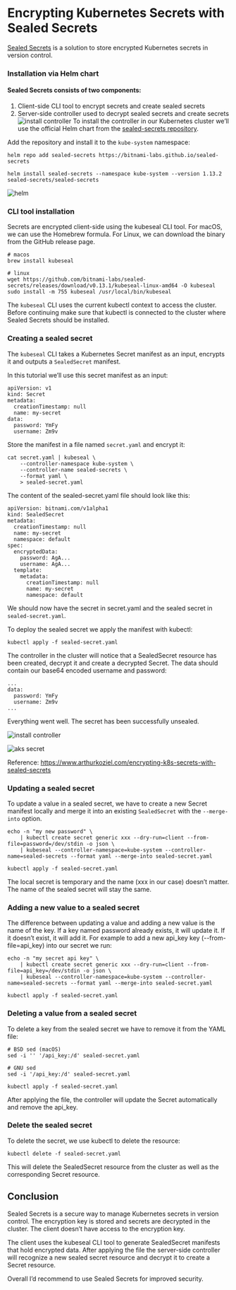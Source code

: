# Encrypting Kubernetes Secrets with Sealed Secrets
 
[Sealed Secrets](https://github.com/bitnami-labs/sealed-secrets "bitnami seal secret") is a solution to store encrypted Kubernetes secrets in version control.

### Installation via Helm chart

#### Sealed Secrets consists of two components:

1. Client-side CLI tool to encrypt secrets and create sealed secrets
2. Server-side controller used to decrypt sealed secrets and create secrets
![install controller](image/install_controller.png )
To install the controller in our Kubernetes cluster we’ll use the official Helm chart from the [sealed-secrets repository](https://github.com/bitnami-labs/sealed-secrets/tree/main/helm/sealed-secrets).

Add the repository and install it to the `kube-system` namespace:

```
helm repo add sealed-secrets https://bitnami-labs.github.io/sealed-secrets

helm install sealed-secrets --namespace kube-system --version 1.13.2 sealed-secrets/sealed-secrets
```
![helm](image/helm_repo.png )
### CLI tool installation
Secrets are encrypted client-side using the kubeseal CLI tool.
For macOS, we can use the Homebrew formula. For Linux, we can download the binary from the GitHub release page.
```
# macos
brew install kubeseal

# linux
wget https://github.com/bitnami-labs/sealed-secrets/releases/download/v0.13.1/kubeseal-linux-amd64 -O kubeseal
sudo install -m 755 kubeseal /usr/local/bin/kubeseal
```

The `kubeseal` CLI uses the current kubectl context to access the cluster. Before continuing make sure that kubectl is connected to the cluster where Sealed Secrets should be installed.


### Creating a sealed secret
The `kubeseal` CLI takes a Kubernetes Secret manifest as an input, encrypts it and outputs a `SealedSecret` manifest.

In this tutorial we’ll use this secret manifest as an input:
```
apiVersion: v1
kind: Secret
metadata:
  creationTimestamp: null
  name: my-secret
data:
  password: YmFy
  username: Zm9v
```

Store the manifest in a file named `secret.yaml` and encrypt it:
```
cat secret.yaml | kubeseal \
    --controller-namespace kube-system \
    --controller-name sealed-secrets \
    --format yaml \
    > sealed-secret.yaml
```

The content of the sealed-secret.yaml file should look like this:

```
apiVersion: bitnami.com/v1alpha1
kind: SealedSecret
metadata:
  creationTimestamp: null
  name: my-secret
  namespace: default
spec:
  encryptedData:
    password: AgA...
    username: AgA...
  template:
    metadata:
      creationTimestamp: null
      name: my-secret
      namespace: default
```
We should now have the secret in secret.yaml and the sealed secret in `sealed-secret.yaml`.

To deploy the sealed secret we apply the manifest with kubectl:
```
kubectl apply -f sealed-secret.yaml
```
The controller in the cluster will notice that a SealedSecret resource has been created, decrypt it and create a decrypted Secret.
The data should contain our base64 encoded username and password:
```
...
data:
  password: YmFy
  username: Zm9v
...
```
Everything went well. The secret has been successfully unsealed.

![install controller](image/deploy_sealed_secret.png )

![aks secret](image/aks_secret.png )

Reference:
https://www.arthurkoziel.com/encrypting-k8s-secrets-with-sealed-secrets

### Updating a sealed secret
To update a value in a sealed secret, we have to create a new Secret manifest locally and merge it into an existing `SealedSecret` with the `--merge-into` option.

```
echo -n "my new password" \
    | kubectl create secret generic xxx --dry-run=client --from-file=password=/dev/stdin -o json \
    | kubeseal --controller-namespace=kube-system --controller-name=sealed-secrets --format yaml --merge-into sealed-secret.yaml

kubectl apply -f sealed-secret.yaml
```
The local secret is temporary and the name (xxx in our case) doesn’t matter. The name of the sealed secret will stay the same.

### Adding a new value to a sealed secret
The difference between updating a value and adding a new value is the name of the key. If a key named password already exists, it will update it. If it doesn’t exist, it will add it.
For example to add a new api_key key (--from-file=api_key) into our secret we run:
```
echo -n "my secret api key" \
    | kubectl create secret generic xxx --dry-run=client --from-file=api_key=/dev/stdin -o json \
    | kubeseal --controller-namespace=kube-system --controller-name=sealed-secrets --format yaml --merge-into sealed-secret.yaml

kubectl apply -f sealed-secret.yaml
```

### Deleting a value from a sealed secret
To delete a key from the sealed secret we have to remove it from the YAML file:
```
# BSD sed (macOS)
sed -i '' '/api_key:/d' sealed-secret.yaml

# GNU sed
sed -i '/api_key:/d' sealed-secret.yaml

kubectl apply -f sealed-secret.yaml
```
After applying the file, the controller will update the Secret automatically and remove the api_key.

### Delete the sealed secret
To delete the secret, we use kubectl to delete the resource:
```
kubectl delete -f sealed-secret.yaml
```
This will delete the SealedSecret resource from the cluster as well as the corresponding Secret resource.

## Conclusion

Sealed Secrets is a secure way to manage Kubernetes secrets in version control. The encryption key is stored and secrets are decrypted in the cluster. The client doesn’t have access to the encryption key.

The client uses the kubeseal CLI tool to generate SealedSecret manifests that hold encrypted data. After applying the file the server-side controller will recognize a new sealed secret resource and decrypt it to create a Secret resource.

Overall I’d recommend to use Sealed Secrets for improved security.


